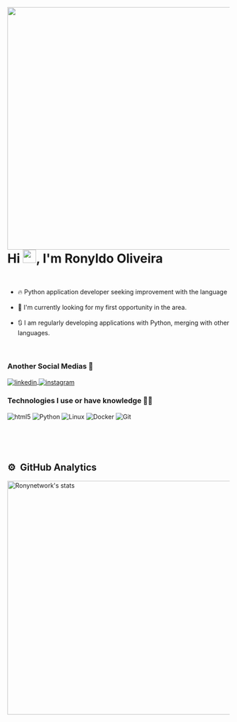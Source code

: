 <img align="right" height="550em" padding="1"
src="https://raw.githubusercontent.com/gist/Ronynetwork/d5becf10e172aa880d25c676935fb95f/raw/d6e6c2922626d0473a01cc2b66f3b06c5f0f4934/githubcard.svg"/>
<h1 align="left">Hi <img src="https://raw.githubusercontent.com/kaueMarques/kaueMarques/master/hi.gif" height="30px">, I'm Ronyldo Oliveira</h1> <br>

- 🔥 Python application developer seeking improvement with the language 
<br><br>
- 🔭 I'm currently looking for my first opportunity in the area.
  <br><br>
- 🔃 I am regularly developing applications with Python, merging with other languages.
  <br><br><br>


### **Another Social Medias** 📱
<a href="https://www.linkedin.com/in/ronyldo-oliveira/" target="_blank">
  <img align="center" src="https://img.shields.io/badge/-Ronyldo Oliveira-05122A?style=flat&logo=linkedin" alt="linkedin"/>
</a>
<a href="https://instagram.com/_rony.oliveira_" target="_blank">
 <img align="center" src="https://img.shields.io/badge/-rony.oliveira-05122A?style=flat&logo=instagram" alt="instagram"/>
</a>

 
### **Technologies I use or have knowledge** 👨‍💻

<div style="display: inline_block">
<img align="center" alt= "html5" src="https://img.shields.io/badge/HTML5-E34F26?style=for-the-badge&logo=html5&logoColor=white"/>
<img align="center" alt= "Python" src="https://img.shields.io/badge/Python-3776AB?style=for-the-badge&logo=python&logoColor=white"/>
<img align="center" alt= "Linux" src="https://img.shields.io/badge/Linux-FCC624?style=for-the-badge&logo=linux&logoColor=black"/>
<img align="center" alt= "Docker" src="https://img.shields.io/badge/Docker-2496ED?style=for-the-badge&logo=docker&logoColor=white"/>
<img align="center" alt= "Git" src="https://img.shields.io/badge/Git-F05032?style=for-the-badge&logo=git&logoColor=white"/>
  
<div><br/>

<br><br>
## ⚙️ &nbsp;GitHub Analytics

<p align="left">
<img width="530em" src="https://github-readme-stats.vercel.app/api?username=Ronynetwork&show_icons=true&theme=vision-friendly-dark" alt="Ronynetwork's stats"/>
</p>
